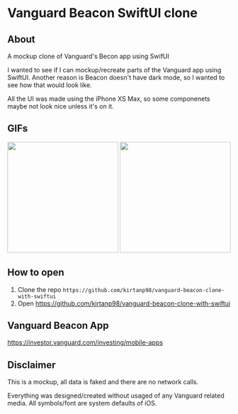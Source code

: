# Vanguard Beacon SwiftUI clone

## About
A mockup clone of Vanguard's Becon app using SwifUI

I wanted to see if I can mockup/recreate parts of the Vanguard app using SwiftUI. Another reason is Beacon doesn't have dark mode, so I wanted to see how that would look like. 

All the UI was made using the iPhone XS Max, so some componenets maybe not look nice unless it's on it.

## GIFs
<p align="middle">
  <img src="./Screenshots/darkmode.GIF" width=250>
  <img src="./Screenshots/lightmode.GIF" width=250>
</p>

## How to open

1. Clone the repo `https://github.com/kirtanp98/vanguard-beacon-clone-with-swiftui`
2. Open https://github.com/kirtanp98/vanguard-beacon-clone-with-swiftui

## Vanguard Beacon App
https://investor.vanguard.com/investing/mobile-apps

## Disclaimer 
This is a mockup, all data is faked and there are no network calls.

Everything was designed/created without usaged of any Vanguard related media. All symbols/font are system defaults of iOS.
